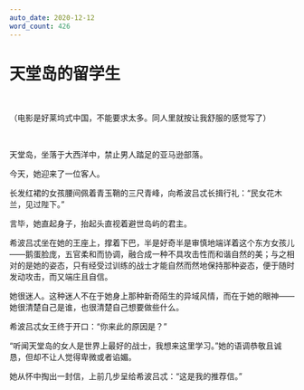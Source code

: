 ```yaml
---
auto_date: 2020-12-12
word_count: 426
---
```


# 天堂岛的留学生

<br>

（电影是好莱坞式中国，不能要求太多。同人里就按让我舒服的感觉写了）

<br>

天堂岛，坐落于大西洋中，禁止男人踏足的亚马逊部落。

今天，她迎来了一位客人。

长发红裙的女孩腰间佩着青玉鞘的三尺青峰，向希波吕忒长揖行礼：“民女花木兰，见过陛下。”

言毕，她直起身子，抬起头直视着避世岛屿的君主。

希波吕忒坐在她的王座上，撑着下巴，半是好奇半是审慎地端详着这个东方女孩儿——鹅蛋脸庞，五官柔和而协调，融合成一种不具攻击性而和谐自然的美；与之相对的是她的姿态，只有经受过训练的战士才能自然而然地保持那种姿态，便于随时发动攻击，而又端庄且自信。

她很迷人。这种迷人不在于她身上那种新奇陌生的异域风情，而在于她的眼神——她很清楚自己是谁，也很清楚自己想要做些什么。

希波吕忒女王终于开口：“你来此的原因是？”

“听闻天堂岛的女人是世界上最好的战士，我想来这里学习。”她的语调恭敬且诚恳，但却不让人觉得卑微或者谄媚。

她从怀中掏出一封信，上前几步呈给希波吕忒：“这是我的推荐信。”
